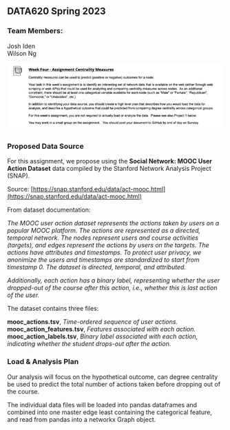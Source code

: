 ## DATA620 Spring 2023  

### Team Members:  

Josh Iden  
Wilson Ng  

![](https://github.com/josh1den/DATA620-GROUP/blob/main/HW1/IMG/ASSIGNMENT.png)

### Proposed Data Source  

For this assignment, we propose using the **Social Network: MOOC User Action Dataset** data compiled by the Stanford Network Analysis Project (SNAP). 

Source: [https://snap.stanford.edu/data/act-mooc.html](https://snap.stanford.edu/data/act-mooc.html)

From dataset documentation:

*The MOOC user action dataset represents the actions taken by users on a popular MOOC platform. The actions are represented as a directed, temporal network. The nodes represent users and course activities (targets), and edges represent the actions by users on the targets. The actions have attributes and timestamps. To protect user privacy, we anonimize the users and timestamps are standardized to start from timestamp 0. The dataset is directed, temporal, and attributed.*

*Additionally, each action has a binary label, representing whether the user dropped-out of the course after this action, i.e., whether this is last action of the user.*

The dataset contains three files:  

**mooc_actions.tsv**, 	*Time-ordered sequence of user actions.*  
**mooc_action_features.tsv**,  	*Features associated with each action.*  
**mooc_action_labels.tsv**, 	*Binary label associated with each action, indicating whether the student drops-out after the action.*  

### Load & Analysis Plan  

Our analysis will focus on the hypothetical outcome, can degree centrality be used to predict the total number of actions taken before dropping out of the course. 

The individual data files will be loaded into pandas dataframes and combined into one master edge least containing the categorical feature, and read from pandas into a networkx Graph object. 
